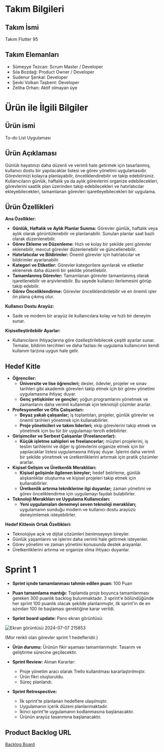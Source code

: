 # Takım Bilgileri
## Takım İsmi
Takım Flutter 95
## Takım Elemanları
- Sümeyye Tezcan: Scrum Master / Developer
- Sıla Bozdağ: Product Owner / Developer
- Sudenur Şenkal: Developer
- Şevki Volkan Taşbent: Developer
- Zeliha Orhan: Aktif olmayan üye

# Ürün ile İlgili Bilgiler

## Ürün ismi
To-do List Uygulaması

## Ürün Açıklaması
Günlük hayatınızı daha düzenli ve verimli hale getirmek için tasarlanmış, kullanıcı dostu bir yapılacaklar listesi ve görev yönetimi uygulamasıdır. Görevlerinizi kolayca planlayabilir, önceliklendirebilir ve takip edebilirsiniz.
Kullanıcıların günlük, haftalık ya da aylık görevlerini organize edebilecekleri, görevlerini saatlik plan üzerinden takip edebilecekleri ve hatırlatıcılar ekleyebilecekleri, tamamlanan görevleri işaretleyebilecekleri bir uygulama.

## Ürün Özellikleri
**Ana Özellikler:**
- **Günlük, Haftalık ve Aylık Planlar Sunma:** Görevler günlük, haftalık veya aylık olarak görüntülenebilir ve planlanabilir. Sunulan planlar saat bazlı olarak düzenlenebilir.
- **Görev Ekleme ve Düzenleme:** Hızlı ve kolay bir şekilde yeni görevler eklenebilir, mevcut görevler düzenlenebilir ve güncellenebilir.
- **Hatırlatıcılar ve Bildirimler:** Önemli görevler için hatrlatıcılar ve bildirimler ayarlanabilir.
- **Kategori ve Etiketler:** Görevler kategorilere ayırılarak ve etiketler eklenerek daha düzenli bir şekilde yönetilebilir.
- **Tamamlanmış Görevler:** Tamamlanan görevler tamamlanmış olarak işaretlenebilir ve arşivlenebilir. Bu sayede kullanıcı ilerlemesini görüp takip edebilir.
- **Görev Önceliklendirme:** Görevler önceliklendirilebilir ve en önemli işler ön plana çıkmış olur.

**Kullanıcı Dostu Arayüz:**
- Sade ve modern bir arayüz ile kullanıcılara kolay ve hızlı bir deneyim sunar.

**Kişiselleştirilebilir Ayarlar:**
- Kullanıcıların ihtiyaçlarına göre özelleştirilebilecek çeşitli ayarlar sunar. Temalar, bildirim tercihleri ve daha fazlası ile uygulama kullanıcının kendi kullanım tarzına uygun hale gelir.

## Hedef Kitle
- **Öğrenciler:**
  - **Üniversite ve lise öğrencleri;** desler, ödevler, projeler ve sınav tarihleri gibi akademik görevleri takip etmek için bir görev yönetimi uygulamasına ihtiyaç duyar.
  - **Genç yetişkinler ve gençler;** yoğun programlarını yönetmek ve zamanlarını daha verimli kullanmak için teknolojil çözmler ararlar.
- **Profesyoneller ve Ofis Çalışanları:**
  - **Beyaz yakalı çalışanlar;** iş toplantıları, projeler, günlük görevler ve önemli tarihleri yönetmek için kullanabilirler.
  - **Proje yöneticileri ve takım liderleri;** ekip görevlerini takip etmek ve yönetmek için bu tür bir uygulamayı tercih edebilirler.
- **Girişimciler ve Serbest Çalışanlar (Freelancerlar):**
  - **Küçük işletme sahipleri ve freelancerlar;** müşteri projelerini, iş teslim tarihlerini ve diğer iş görevlerini organize etmek için bir yapılacaklar listesi uygulamasına ihtiyaç duyar. İşlerini daha verimli bir şekilde yönetmek ve üretkenliklerini artırmak için pratik çözümler ararlar.
- **Kişisel Gelişim ve Üretkenlik Meraklıları:**
  - **Kişisel gelişimle ilgilenen bireyler;** hedef belirleme, günlük alışkanlıklar oluşturma ve kişisel projeleri takip etmek için kullanabilirler.
  - **Üretkenlik artırma tekniklerine ilgi duyanlar;** zaman yönetimi ve görev önceliklendirme için uygulamayı faydalı bulabilirler.
- **Teknoloji Meraklıları ve Uygulama Kullanıcıları:**
  - **Yeni uygulamaları denemeyi seven teknoloji meraklıları;** uygulamanın sunduğu modern ve kullanıcı dostu arayüzü deneyimlemek isteyebilirler.

**Hedef Kitlenin Ortak Özellikleri:**
- Teknolojiye açık ve dijital çözümleri benimseyeyn bireyler.
- Günlük yaşamlarını ve işlerini daha verimli hale getirmek isteyenler.
- Görev yönetimi ve zaman yönetimi konusunda destek arayanlar.
- Üretkenliklerini artırma ve organize olma ihtiyacı duyanlar.


# Sprint 1

- **Sprint içnde tamamlanması tahmin edilen puan:** 100 Puan

- **Puan tamamlama mantığı:** Toplamda proje boyunca tamamlanması gereken 300 puanlık backlog bulunmaktadır. 3 sprint'e bölündüğünde her sprint 100 puanlık olacak şekilde planlanmıştır, ilk sprint'in de en azından 100 ile başlaması gerektiğine karar verildi.

- **Sprint board update:** Pano ekran görüntüsü:

![Ekran görüntüsü 2024-07-07 215853](https://github.com/sumeyyetezcan/OUA-Bootcamp/assets/67188413/fbed121a-0dae-4812-b8c3-6c242c3105d0)

(Mor renkli olan görevler sprint 1 hedefleridir.)

- **Ürün durumu:** Ürünün fikir aşaması tamamlanmıştır. Tasarım ve geliştirme sürecine geçilecektir.

- **Sprint Review:** Alınan Kararlar:
  - Proje yönetim aracı olarak Trello kullanılması kararlaştırılmıştır.
  - Ürün fikri oluşturuldu.
  - Süreç planlandı.

- **Sprint Retrospective:**
  - İlk sprint'te planlanan hedeflere ulaşılmıştır.
  - Uygulamanın içerik düzeni planlanmaktadır.
  - İkinci sprint'te uygulamanın kodlanmasına başlanacaktır.
  - Ürünün arayüz tasarımına başlanacaktır.

## Product Backlog URL
[Backlog Board](https://trello.com/invite/b/Gh9qgTwu/ATTIf6c661e1da25259ce2478958a323a9ccD1590D95/oua-bootcamp)
